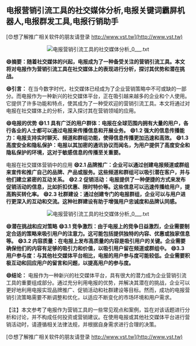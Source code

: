 ## **电报营销引流工具的社交媒体分析,电报关键词霸屏机器人,电报群发工具,电报行销助手**

[😍想了解推广相关软件的朋友请登录 http://www.vst.tw](http://www.vst.tw)

 <center><img src="https://vst.tw/MP4/tuiguang/png/2.png" alt="电报营销引流工具的社交媒体分析_0___.txt"></center>

**😄摘要：随着社交媒体的兴起，电报成为了一种备受关注的营销引流工具。本文将对电报作为营销引流工具在社交媒体上的表现进行分析，探讨其优势和潜在挑战。**

**😄引言：**
在当今数字时代，社交媒体已经成为了企业营销策略中不可或缺的一部分。而电报作为一种新兴的社交媒体平台，正在吸引越来越多的企业和个人使用。它提供了许多功能和特点，使其成为了一种受欢迎的营销引流工具。本文将通过对电报在社交媒体上的分析，深入探讨其在营销领域的应用。

**😄电报的优势**
**😄1.1 具有广泛的用户群体：电报在全球范围内拥有大量的用户，各行各业的人士都可以通过电报来传播信息和开展业务。**
**😄1.2 强大的信息传播能力：电报支持实时聊天、频道和群组功能，使得信息传播更加迅速和高效。**
**😄1.3 高度安全和隐私保护：电报以其加密的通讯协议而闻名，为用户提供了高度安全和隐私保护的环境，这对于敏感信息的传播至关重要。**

电报在社交媒体营销中的应用
**😄2.1 品牌推广：企业可以通过创建电报频道或群组来宣传和推广自己的品牌、产品或服务。这些频道和群组可以吸引潜在客户，并与他们建立紧密的互动关系。**
**😄2.2 促销活动：电报提供了一种便捷的方式来发布促销活动的信息，比如折扣优惠、限时特价等。这些信息可以迅速传播给用户，提高购买转化率。**
**😄2.3 社群建设：通过创建专门的电报群组，企业可以与用户进行更深入的互动和交流。这种社群建设有助于增强用户忠诚度和品牌认同感。**

 <center><img src="https://vst.tw/MP4/tuiguang/png/5.png" alt="电报营销引流工具的社交媒体分析_0___.txt"></center>

**😄潜在挑战和应对策略**
**😄3.1 竞争激烈：由于电报上的竞争日益激烈，企业需要制定合适的策略来吸引用户的注意力。这可能包括提供独特的内容、优惠或独家信息等。**
**😄3.2 内容质量：在电报上发布高质量的内容是吸引用户的关键。企业需要确保他们的内容有足够的吸引力和价值，以吸引用户留在频道或群组中。**
**😄3.3 用户参与度：与其他社交媒体平台相比，电报的用户参与度可能较低。企业需要积极互动和回应用户的留言和问题，以提高用户的参与度。**

**😄结论：**
电报作为一种新兴的社交媒体平台，具有很大的潜力成为企业营销引流工具的重要组成部分。通过充分利用电报的优势，并解决其潜在的挑战，企业可以更好地利用电报实现品牌推广、促销活动和社群建设等目标。然而，成功的电报营销引流策略需要不断调整和优化，以适应不断变化的市场环境和用户需求。

【注】本文参考了电报作为营销工具的一些常见观点和案例，旨在对该话题进行分析和讨论，并不构成任何投资或营销建议。在使用电报或其他社交媒体平台进行营销活动时，请遵循相关法律法规，并根据自身需求进行合理的决策。

[😍想了解推广相关软件的朋友请登录 http://www.vst.tw](http://www.vst.tw)



